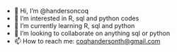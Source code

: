 - 👋 Hi, I’m @handersoncoq
- 👀 I’m interested in R, sql and python codes
- 🌱 I’m currently learning R, sql and python
- 💞️ I’m looking to collaborate on anything sql or python
- 📫 How to reach me: coqhandersonth@gmail.com

<!---
handersoncoq/handersoncoq is a ✨ special ✨ repository because its `README.md` (this file) appears on your GitHub profile.
You can click the Preview link to take a look at your changes.
--->

